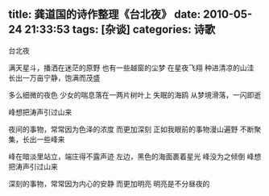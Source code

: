 title: 龚道国的诗作整理《台北夜》
date: 2010-05-24 21:33:53
tags: [杂谈]
categories: 诗歌
---
 <p>台北夜</p> 
 <p>满天星斗，播洒在迷茫的原野 也有一些越窗的尘梦 在星夜飞翔 种进清凉的山洼 长出一万亩宁静，饱满而茂盛</p> 
 <p>多么细微的夜色 少女的喘息落在一两片树叶上 失眠的海鸥 从梦境滑落，一闪即逝</p> 
 <p> 峰想把涛声引过山来</p> 
 <p>夜间的事物，常常因为色泽的浓度 而更加深刻 正如我眼前的事物漫山遍野 不断聚集，长出一些峰来</p> 
 <p>峰在暗淡里站立，端庄得不露声迹 左边，黑色的海面裹着星光 峰没为之倾倒 峰想把涛声引过山来</p> 
<!-- more --><p>深刻的事物，常常因为内心的安静 而更加明亮 明亮是不分昼夜的</p> 
 <p>  </p> 
